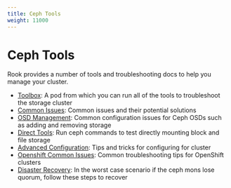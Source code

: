 ```yaml
---
title: Ceph Tools
weight: 11000
---
```


# Ceph Tools

Rook provides a number of tools and troubleshooting docs to help you manage your cluster.

* [Toolbox](ceph-toolbox.md): A pod from which you can run all of the tools to troubleshoot the storage cluster
* [Common Issues](ceph-common-issues.md): Common issues and their potential solutions
* [OSD Management](ceph-osd-mgmt.md): Common configuration issues for Ceph OSDs such as adding and removing storage
* [Direct Tools](direct-tools.md): Run ceph commands to test directly mounting block and file storage
* [Advanced Configuration](ceph-advanced-configuration.md): Tips and tricks for configuring for cluster
* [Openshift Common Issues](ceph-openshift-issues.md): Common troubleshooting tips for OpenShift clusters
* [Disaster Recovery](ceph-disaster-recovery.md): In the worst case scenario if the ceph mons lose quorum, follow these steps to recover
